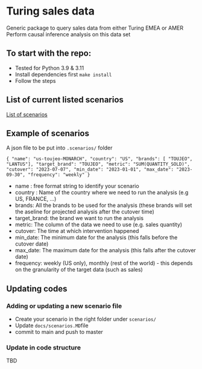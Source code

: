 # Turing sales data


Generic package to query sales data from either Turing EMEA or AMER
Perform causal inference analysis on this data set


## To start with the repo:

* Tested for Python 3.9 & 3.11
* Install dependencies first `make install`
* Follow the steps


## List of current listed scenarios

[List of scenarios](./docs/scenarios.MD)

## Example of scenarios

A json file to be put into `.scenarios/` folder

`
{
    "name": "us-toujeo-MONARCH",
    "country": "US",
    "brands": [ "TOUJEO", "LANTUS"],
    "target_brand": "TOUJEO",
    "metric": "SUM(QUANTITY_SOLD)",
    "cutover": "2023-07-07",
    "min_date": "2023-01-01",
    "max_date": "2023-09-30",
    "frequency": "weekly"
}
   `

* name :  free format string to identify your scenario
* country : Name of the country where we need to run the analysis (e.g US, FRANCE, ...)
* brands: All the brands to be used for the analysis (these brands will set the aseline for projected analysis after the cutover time)
* target_brand: the brand we want to run the analysis
* metric: The column of the data we need to use (e.g. sales quantity)
* cutover: The time at which intervention happened
* min_date: The minimum date for the analysis (this falls before the cutover date)
* max_date: The maximum date for the analysis (this falls after the cutover date)
* frequency: weekly (US only), monthly (rest of the world) - this depends on the granularity of the target data (such as sales)

## Updating codes

### Adding or updating a new scenario file

* Create your scenario in the right folder under `scenarios/` 
* Update `docs/scenarios.MD`file
* commit to main and push to master

### Update in code structure

TBD
